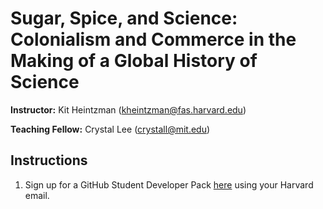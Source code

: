 # Sugar, Spice, and Science: Colonialism and Commerce in the Making of a Global History of Science

**Instructor:** Kit Heintzman (<kheintzman@fas.harvard.edu>)

**Teaching Fellow:** Crystal Lee (<crystall@mit.edu>) 

## Instructions 

1. Sign up for a GitHub Student Developer Pack [here](https://education.github.com/pack) using your Harvard email. 

